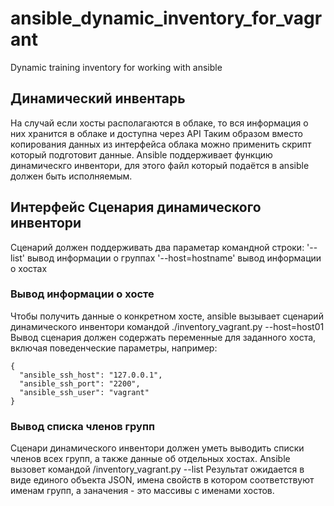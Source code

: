 # ansible_dynamic_inventory_for_vagrant
Dynamic training inventory for working with ansible

## Динамический инвентарь

На случай если хосты располагаются в облаке, то вся информация о них хранится в облаке и доступна через API
Таким образом вместо копирования данных из интерфейса облака можно применить скрипт который подготовит данные.
Ansible поддерживает функцию динамическго инвентори, для этого файл который подаётся в ansible должен быть исполняемым.

## Интерфейс Сценария динамического инвентори

Сценарий должен поддерживать два параметар командной строки:
'--list' вывод информации о группах
'--host=hostname' вывод информации о хостах

### Вывод информации о хосте
Чтобы получить данные о конкретном хосте, ansible вызывает сценарий динамического инвентори командой ./inventory_vagrant.py --host=host01
Вывод сценария должен содержать переменные для заданного хоста, включая поведенческие параметры, например:
```
{
  "ansible_ssh_host": "127.0.0.1",
  "ansible_ssh_port": "2200",
  "ansible_ssh_user": "vagrant"
}
```
### Вывод списка членов групп
Сценари динамического инвентори должен уметь выводить списки членов всех групп, а также данные об отдельных хостах. Ansible вызовет командой /inventory_vagrant.py --list
Результат ожидается в виде единого объекта JSON, имена свойств в котором соответствуют именам групп, а заначения - это массивы с именами хостов.
